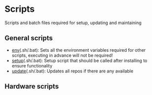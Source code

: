 # Scripts

Scripts and batch files required for setup, updating and maintaining

## General scripts

- [env](env.sh)(.sh/.bat): Sets all the environment variables required for other scripts, executing in advance will not be required!
- [setup](setup.sh)(.sh/.bat): Setup script that should be called after installing to ensure functionality
- [update](update.sh)(.sh/.bat): Updates all repos if there are any available
  
## Hardware scripts

